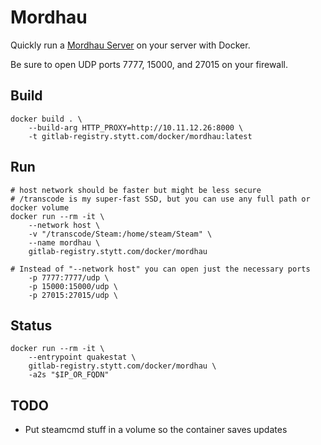 # Mordhau

Quickly run a [Mordhau Server](https://store.steampowered.com/app/629760/MORDHAU/) on your server with Docker.

Be sure to open UDP ports 7777, 15000, and 27015 on your firewall.

## Build

    docker build . \
        --build-arg HTTP_PROXY=http://10.11.12.26:8000 \
        -t gitlab-registry.stytt.com/docker/mordhau:latest

## Run

    # host network should be faster but might be less secure
    # /transcode is my super-fast SSD, but you can use any full path or  docker volume
    docker run --rm -it \
        --network host \
        -v "/transcode/Steam:/home/steam/Steam" \
        --name mordhau \
        gitlab-registry.stytt.com/docker/mordhau

    # Instead of "--network host" you can open just the necessary ports
        -p 7777:7777/udp \
        -p 15000:15000/udp \
        -p 27015:27015/udp \

## Status

    docker run --rm -it \
        --entrypoint quakestat \
        gitlab-registry.stytt.com/docker/mordhau \
        -a2s "$IP_OR_FQDN"

## TODO

* Put steamcmd stuff in a volume so the container saves updates
